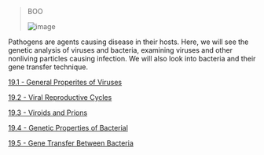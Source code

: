 > BOO
>
> ![image](https://github.com/MCBasterSheet/MCBasterSheet/assets/157453648/20f7d575-e0fb-4aa3-805b-64002d795677)

Pathogens are agents causing disease in their hosts. Here, we will see the genetic analysis of viruses and bacteria, examining viruses and other nonliving particles causing infection. We will also look into bacteria and their gene transfer technique.

[19.1 - General Properites of Viruses]()

[19.2 - Viral Reproductive Cycles]()

[19.3 - Viroids and Prions]()

[19.4 - Genetic Properties of Bacterial]()

[19.5 - Gene Transfer Between Bacteria]()
